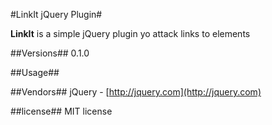 #LinkIt jQuery Plugin#

**LinkIt** is a simple jQuery plugin yo attack links to elements

##Versions##
0.1.0

##Usage##


##Vendors##
jQuery - [http://jquery.com](http://jquery.com)


##license##
MIT license
